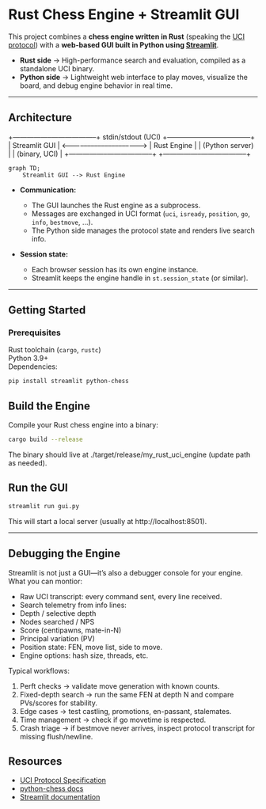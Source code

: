 # Rust Chess Engine + Streamlit GUI

This project combines a **chess engine written in Rust** (speaking the [UCI protocol](https://en.wikipedia.org/wiki/Universal_Chess_Interface)) with a **web-based GUI built in Python using [Streamlit](https://streamlit.io/)**.

- **Rust side** → High-performance search and evaluation, compiled as a standalone UCI binary.
- **Python side** → Lightweight web interface to play moves, visualize the board, and debug engine behavior in real time.

---

## Architecture
  +—————–——————–+        stdin/stdout (UCI)       +—————–——————–+
|   Streamlit GUI   |  <––––––––––––––––––––>  |   Rust Engine    |
|  (Python server)  |                          |  (binary, UCI)   |
  +—————–——————–+                                 +—————–——————–+

```mermaid
graph TD;
    Streamlit GUI --> Rust Engine
```
- **Communication:**  
  - The GUI launches the Rust engine as a subprocess.  
  - Messages are exchanged in UCI format (`uci`, `isready`, `position`, `go`, `info`, `bestmove`, …).  
  - The Python side manages the protocol state and renders live search info.

- **Session state:**  
  - Each browser session has its own engine instance.  
  - Streamlit keeps the engine handle in `st.session_state` (or similar).  

---

## Getting Started

### Prerequisites
Rust toolchain (`cargo`, `rustc`)  
Python 3.9+  
Dependencies:
  ```bash
  pip install streamlit python-chess
```  
## Build the Engine

Compile your Rust chess engine into a binary:
  ```bash
  cargo build --release
```
The binary should live at ./target/release/my_rust_uci_engine (update path as needed).

## Run the GUI
  ```bash
  streamlit run gui.py
```
This will start a local server (usually at http://localhost:8501).

---

## Debugging the Engine
Streamlit is not just a GUI—it’s also a debugger console for your engine.
What you can montior:
- Raw UCI transcript: every command sent, every line received.
- Search telemetry from info lines:
- Depth / selective depth
- Nodes searched / NPS
- Score (centipawns, mate-in-N)
- Principal variation (PV)
- Position state: FEN, move list, side to move.
- Engine options: hash size, threads, etc.

Typical workflows:
1. Perft checks → validate move generation with known counts.
2. Fixed-depth search → run the same FEN at depth N and compare PVs/scores for stability.
3. Edge cases → test castling, promotions, en-passant, stalemates.
4. Time management → check if go movetime is respected.
5. Crash triage → if bestmove never arrives, inspect protocol transcript for missing flush/newline.

 ## Resources
- [UCI Protocol Specification](https://gist.github.com/aliostad/f6c19dba0f5a1c0e6f0c)
- [python-chess docs](https://python-chess.readthedocs.io/en/latest/)
- [Streamlit documentation](https://docs.streamlit.io/)

 
